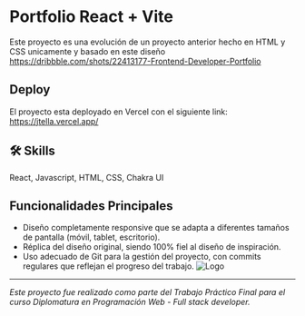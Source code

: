 
# Portfolio React + Vite

Este proyecto es una evolución de un proyecto anterior hecho en HTML y CSS unicamente y basado en este diseño https://dribbble.com/shots/22413177-Frontend-Developer-Portfolio 


## Deploy
El proyecto esta deployado en Vercel con el siguiente link: https://jtella.vercel.app/
## 🛠 Skills
React, Javascript, HTML, CSS,
Chakra UI


## Funcionalidades Principales
- Diseño completamente responsive que se adapta a diferentes tamaños de pantalla (móvil, tablet, escritorio).
- Réplica del diseño original, siendo 100% fiel al diseño de inspiración.
- Uso adecuado de Git para la gestión del proyecto, con commits regulares que reflejan el progreso del trabajo.
![Logo](https://cdni.iconscout.com/illustration/premium/thumb/coding-project-1884980-1597918.png)

---

*Este proyecto fue realizado como parte del Trabajo Práctico Final para el curso Diplomatura en Programación Web - Full stack developer.*

